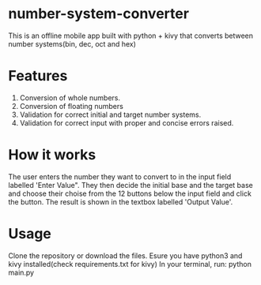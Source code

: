 # number-system-converter
This is an offline mobile app built with python + kivy that converts between number systems(bin, dec, oct and hex)

# Features
1. Conversion of whole numbers.
2. Conversion of floating numbers
3. Validation for correct initial and target number systems.
4. Validation for correct input with proper and concise errors raised.

# How it works 
The user enters the number they want to convert to in the input field labelled 'Enter Value". They then decide the initial base and the target base and choose their choise from the 12 buttons below the input field and click the button. The result is shown in the textbox labelled 'Output Value'.

# Usage
Clone the repository or download the files.
Esure you have python3 and kivy installed(check requirements.txt for kivy)
In your terminal, run:
    python main.py 

